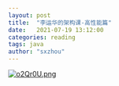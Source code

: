 ```yaml
---
layout: post
title:  "李运华的架构课-高性能篇"
date:   2021-07-19 13:12:00
categories: reading
tags: java
author: "sxzhou"
---  
```

[![o2Qr0U.png](https://s4.ax1x.com/2021/12/08/o2Qr0U.png)](https://imgtu.com/i/o2Qr0U)
